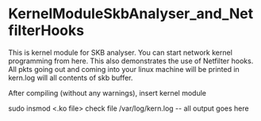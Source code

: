 # KernelModuleSkbAnalyser_and_NetfilterHooks

This is kernel module for SKB analyser. You can start network kernel programming from here. This also demonstrates the use of Netfilter hooks.
All pkts going out and coming into your linux machine will be printed in kern.log will all contents of skb buffer.

After compiling (without any warnings), insert kernel module

sudo insmod <.ko file>
check file /var/log/kern.log -- all output goes here
